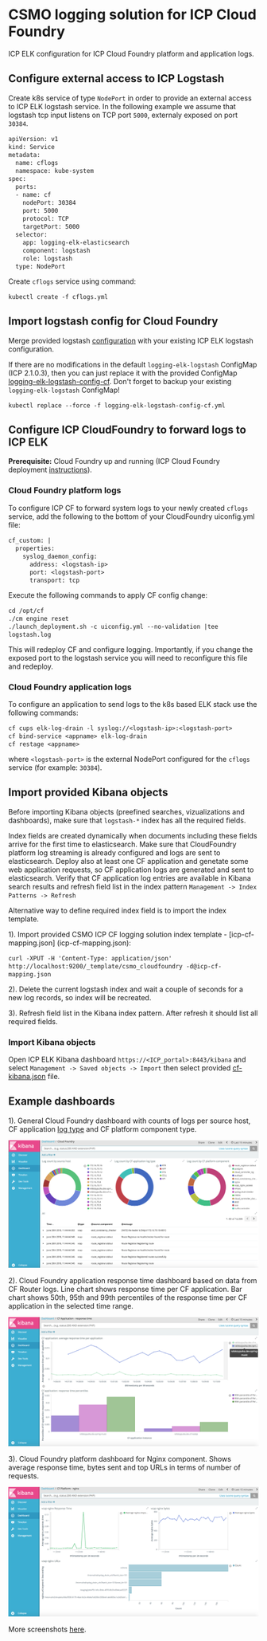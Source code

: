 # CSMO logging solution for ICP Cloud Foundry

ICP ELK configuration for ICP Cloud Foundry platform and application logs.

## Configure external access to ICP Logstash
Create k8s service of type `NodePort` in order to provide an external access to ICP ELK logstash service. In the following example we assume that logstash tcp input listens on TCP port `5000`, externaly exposed on port `30384`.

```
apiVersion: v1
kind: Service
metadata:
  name: cflogs
  namespace: kube-system
spec:
  ports:
  - name: cf
    nodePort: 30384
    port: 5000
    protocol: TCP
    targetPort: 5000
  selector:
    app: logging-elk-elasticsearch
    component: logstash
    role: logstash
  type: NodePort
```
Create `cflogs` service using command:

```
kubectl create -f cflogs.yml
```

## Import logstash config for Cloud Foundry
Merge provided logstash [configuration](cflogs.conf) with your existing ICP ELK logstash configuration.

If there are no modifications in the default `logging-elk-logstash` ConfigMap (ICP 2.1.0.3), then you can just replace it with the provided ConfigMap [logging-elk-logstash-config-cf](logging-elk-logstash-config-cf.yml). Don't forget to backup your existing `logging-elk-logstash` ConfigMap!

```
kubectl replace --force -f logging-elk-logstash-config-cf.yml
``` 

## Configure ICP CloudFoundry to forward logs to ICP ELK

**Prerequisite:** Cloud Foundry up and running (ICP Cloud Foundry deployment [instructions](https://github.com/ibm-cloud-architecture/refarch-privatecloud/blob/master/InstallCloudFoundryOnPrem.md)).


### Cloud Foundry platform logs
To configure ICP CF to forward system logs to your newly created `cflogs` service, add the following to the bottom of your CloudFoundry uiconfig.yml file:

```
cf_custom: |
  properties:
    syslog_daemon_config:
      address: <logstash-ip>
      port: <logstash-port>
      transport: tcp
```


Execute the following commands to apply CF config change:

```
cd /opt/cf
./cm engine reset
./launch_deployment.sh -c uiconfig.yml --no-validation |tee logstash.log
```


This will redeploy CF and configure logging. Importantly, if you change the exposed port to the logstash service you will need to reconfigure this file and redeploy.

### Cloud Foundry application logs

To configure an application to send logs to the k8s based ELK stack use the following commands:

```
cf cups elk-log-drain -l syslog://<logstash-ip>:<logstash-port>
cf bind-service <appname> elk-log-drain
cf restage <appname>
```

where `<logstash-port>` is the external NodePort configured for the `cflogs` service (for example: `30384`).


## Import provided Kibana objects
Before importing Kibana objects (preefined searches, vizualizations and dashboards), make sure that `logstash-*` index has all the required fields.

Index fields are created dynamically when documents including these fields arrive for the first time to elasticsearch. Make sure that CloudFoundry platform log streaming is already configured and logs are sent to elasticsearch. Deploy also at least one CF application and genetate some web application requests, so CF application logs are generated and sent to elasticsearch. Verify that CF application log entries are available in Kibana search results and refresh field list in the index pattern `Management -> Index Patterns -> Refresh`

Alternative way to define required index field is to import the index template.

1). Import provided CSMO ICP CF logging solution index template - [icp-cf-mapping.json] (icp-cf-mapping.json):

```
curl -XPUT -H 'Content-Type: application/json' http://localhost:9200/_template/csmo_cloudfoundry -d@icp-cf-mapping.json
```

2). Delete the current logstash index and wait a couple of seconds for a new log records, so index will be recreated.

3). Refresh field list in the Kibana index pattern. After refresh it should list all required fields.

### Import Kibana objects

Open ICP ELK Kibana dashboard `https://<ICP_portal>:8443/kibana` and select `Management -> Saved objects -> Import` then select provided [cf-kibana.json](cf-kibana.json) file.

## Example dashboards

1). General Cloud Foundry dashboard with counts of logs per source host, CF application [log type](https://docs.cloudfoundry.org/devguide/deploy-apps/streaming-logs.html) and CF platform component type.

![](kibana-objects/dashboard_cf.png)

2). Cloud Foundry application response time dashboard based on data from CF Router logs. Line chart shows response time per CF application. Bar chart shows 50th, 95th and 99th percentiles of the response time per CF application in the selected time range.

![](kibana-objects/dashboard_cfapplication_response_time.png)

3). Cloud Foundry platform dashboard for Nginx component. Shows average response time, bytes sent and top URLs in terms of number of requests.

![](kibana-objects/dashboard_cfplatform_nginx.png)

More screenshots [here](kibana-objects).